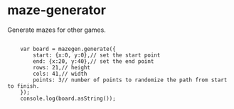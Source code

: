 # maze-generator
Generate mazes for other games.

```

    var board = mazegen.generate({
        start: {x:0, y:0},// set the start point
        end: {x:20, y:40},// set the end point
        rows: 21,// height
        cols: 41,// width
        points: 3// number of points to randomize the path from start to finish.
    });
    console.log(board.asString());


```
